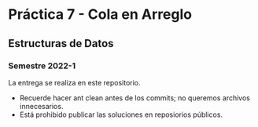 # Práctica 7 - Cola en Arreglo

## Estructuras de Datos
### Semestre 2022-1

La entrega se realiza en este repositorio.

- Recuerde hacer ant clean antes de los commits; no queremos archivos innecesarios.
- Está prohibido publicar las soluciones en reposiorios públicos.
